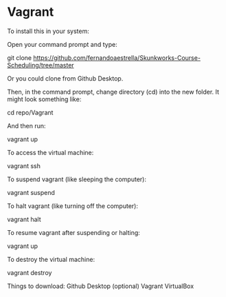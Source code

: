 # Vagrant
To install this in your system:

Open your command prompt and type:

git clone https://github.com/fernandoaestrella/Skunkworks-Course-Scheduling/tree/master

Or you could clone from Github Desktop.

Then, in the command prompt, change directory (cd) into the new folder. It might look something like:

cd repo/Vagrant

And then run:

vagrant up

To access the virtual machine:

vagrant ssh

To suspend vagrant (like sleeping the computer):

vagrant suspend

To halt vagrant (like turning off the computer):

vagrant halt

To resume vagrant after suspending or halting:

vagrant up

To destroy the virtual machine:

vagrant destroy


Things to download:
Github Desktop (optional)
Vagrant
VirtualBox
